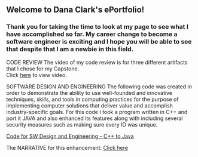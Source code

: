 ## Welcome to Dana Clark's ePortfolio!

### Thank you for taking the time to look at my page to see what I have accomplished so far.  My career change to become a software engineer is exciting and I hope you will be able to see that despite that I am a newbie in this field.

CODE REVIEW
The video of my code review is for three different artifacts that I chose for my Capstone.  
Click <a href="https://drive.google.com/open?id=1yzvojNUK-gEaDZ3ibG5zL8hq_9erCNkQ" target="_blank">here</a> to view video.

SOFTWARE DESIGN AND ENGINEERING
The following code was created in order to demonstrate the ability to use well-founded and innovative techniques, skills, and tools in computing practices for the purpose of implementing computer solutions that deliver value and accomplish industry-specific goals.  For this code I took a program written in C++ and port it JAVA and also enhanced its features along with including several security measures such as making sure every ID was unique. 

<a href="https://github.com/anad0314/ePortfolio/blob/master/C%2B%2BtoJava.zip" target="_blank">Code for SW Design and Engineering - C++ to Java</a>

The NARRATIVE for this enhancement:
<a href="https://github.com/anad0314/ePortfolio/blob/master/Narrative%20Software%20Design%20%26%20Engineering.docx">Click here</a>



